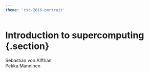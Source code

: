 ```yaml
---
theme: 'csc-2016-portrait'
---
```


# Introduction to supercomputing  {.section}

Sebastian von Alfthan <br>
Pekka Manninen
